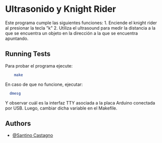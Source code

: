 # Ultrasonido y Knight Rider

Este programa cumple las siguientes funciones:
    1. Enciende el knight rider al presionar la tecla "k"
    2. Utiliza el ultrasound para medir la distancia a la que se encuentra un objeto en la dirección a la que se encuentra apuntando.
    
## Running Tests

Para probar el programa ejecute:

```bash
    make
```

En caso de que no funcione, ejecutar:

```bash
  dmesg
```

Y observar cuál es la interfaz TTY asociada a la placa Arduino conectada por USB. Luego, cambiar dicha variable en el Makefile.

## Authors

- [@Santino Castagno](https://www.github.com/SantinoCastagno)
